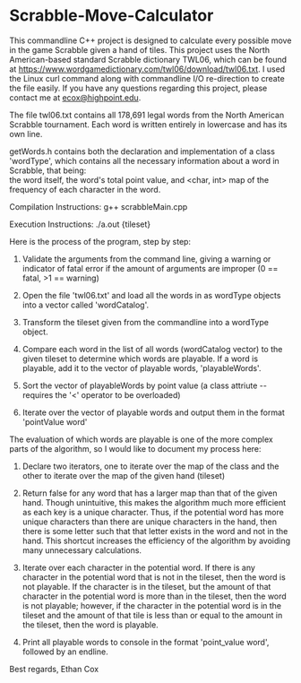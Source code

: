 # Scrabble-Move-Calculator

This commandline C++ project is designed to calculate every possible move in the game Scrabble given a hand of tiles. This project uses the North American-based standard
Scrabble dictionary
TWL06, which can be found at https://www.wordgamedictionary.com/twl06/download/twl06.txt. I used the Linux curl command along with commandline I/O re-direction to create the
file easily. If you have any questions regarding this project, please contact me at ecox@highpoint.edu.

The file twl06.txt contains all 178,691 legal words from the North American Scrabble tournament. Each word is written entirely in lowercase and has its own line.

getWords.h contains both the declaration and implementation of a class 'wordType', which contains all the necessary information about a word in Scrabble, that being: \
the word itself, the word's total point value, and <char, int> map of the frequency of each character in the word.

Compilation Instructions: g++ scrabbleMain.cpp

Execution Instructions:   ./a.out {tileset}



Here is the process of the program, step by step:

1.  Validate the arguments from the command line, giving a warning or indicator of fatal error if the amount of arguments are improper 
    (0 == fatal, >1 == warning)

2.  Open the file 'twl06.txt' and load all the words in as wordType objects into a vector called 'wordCatalog'.

3.  Transform the tileset given from the commandline into a wordType object.

4.  Compare each word in the list of all words (wordCatalog vector) to the given tileset to determine which words are playable. If a word is playable, add it to the vector of 
    playable words, 'playableWords'.

5. Sort the vector of playableWords by point value (a class attriute -- requires the '<' operator to be overloaded)

6. Iterate over the vector of playable words and output them in the format 'pointValue  word'
 
 
 The evaluation of which words are playable is one of the more complex parts of the algorithm, so I would like to document my process here:
 
 1. Declare two iterators, one to iterate over the map of the class and the other to iterate over the map of the given hand (tileset)
 
 2. Return false for any word that has a larger map than that of the given hand. Though unintuitive, this makes the algorithm much more efficient as each key is a unique
    character. Thus, if the potential word has more unique characters than there are unique characters in the hand, then there is some letter such that that letter exists
    in the word and not in the hand. This shortcut increases the efficiency of the algorithm by avoiding many unnecessary calculations.
 
 3. Iterate over each character in the potential word. If there is any character in the potential word that is not in the tileset, then the word is not playable. 
    If the character is in the tileset, but the amount of that character in the potential word is more than in the tileset, then the word is not playable; however,
    if the character in the potential word is in the tileset and the amount of that tile is less than or equal to the amount in the tileset, then the word is playable.
 
 4. Print all playable words to console in the format 'point_value  word', followed by an endline.


Best regards,
Ethan Cox
